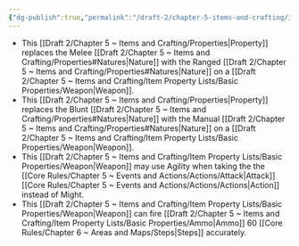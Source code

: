 ```yaml
---
{"dg-publish":true,"permalink":"/draft-2/chapter-5-items-and-crafting/item-property-lists/extra-properties/weapon/ranged/"}
---
```


- This [[Draft 2/Chapter 5 ~ Items and Crafting/Properties\|Property]] replaces the Melee [[Draft 2/Chapter 5 ~ Items and Crafting/Properties#Natures\|Nature]] with the Ranged [[Draft 2/Chapter 5 ~ Items and Crafting/Properties#Natures\|Nature]] on a [[Draft 2/Chapter 5 ~ Items and Crafting/Item Property Lists/Basic Properties/Weapon\|Weapon]].
- This [[Draft 2/Chapter 5 ~ Items and Crafting/Properties\|Property]] replaces the Blunt [[Draft 2/Chapter 5 ~ Items and Crafting/Properties#Natures\|Nature]] with the Manual [[Draft 2/Chapter 5 ~ Items and Crafting/Properties#Natures\|Nature]] on a [[Draft 2/Chapter 5 ~ Items and Crafting/Item Property Lists/Basic Properties/Weapon\|Weapon]].
- This [[Draft 2/Chapter 5 ~ Items and Crafting/Item Property Lists/Basic Properties/Weapon\|Weapon]] may use Agility when taking the the [[Core Rules/Chapter 5 ~ Events and Actions/Actions/Attack\|Attack]] [[Core Rules/Chapter 5 ~ Events and Actions/Actions/Actions\|Action]] instead of Might.
- This [[Draft 2/Chapter 5 ~ Items and Crafting/Item Property Lists/Basic Properties/Weapon\|Weapon]] can fire [[Draft 2/Chapter 5 ~ Items and Crafting/Item Property Lists/Basic Properties/Ammo\|Ammo]] 60 [[Core Rules/Chapter 6 ~ Areas and Maps/Steps\|Steps]] accurately.